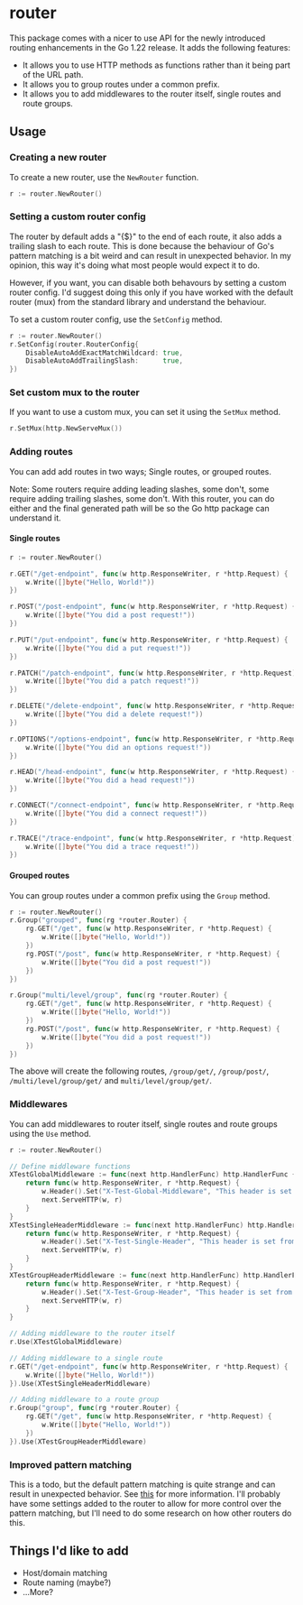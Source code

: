 # router

This package comes with a nicer to use API for the newly introduced routing enhancements in the Go 1.22 release. It adds the following features:

- It allows you to use HTTP methods as functions rather than it being part of the URL path.
- It allows you to group routes under a common prefix.
- It allows you to add middlewares to the router itself, single routes and route groups.

## Usage

### Creating a new router

To create a new router, use the `NewRouter` function.

```go
r := router.NewRouter()
```

### Setting a custom router config

The router by default adds a "{$}" to the end of each route, it also adds a trailing slash to each route. This is done because the behaviour of Go's pattern matching is a bit weird and can result in unexpected behavior. In my opinion, this way it's doing what most people would expect it to do.

However, if you want, you can disable both behavours by setting a custom router config. I'd suggest doing this only if you have worked with the default router (mux) from the standard library and understand the behaviour.

To set a custom router config, use the `SetConfig` method.

```go
r := router.NewRouter()
r.SetConfig(router.RouterConfig{
	DisableAutoAddExactMatchWildcard: true,
	DisableAutoAddTrailingSlash:      true,
})
```

### Set custom mux to the router

If you want to use a custom mux, you can set it using the `SetMux` method.

```go
r.SetMux(http.NewServeMux())
```

### Adding routes

You can add add routes in two ways; Single routes, or grouped routes.

Note: Some routers require adding leading slashes, some don't, some require adding trailing slashes, some don't. With this router, you can do either and the final generated path will be so the Go http package can understand it.

#### Single routes

```go
r := router.NewRouter()

r.GET("/get-endpoint", func(w http.ResponseWriter, r *http.Request) {
	w.Write([]byte("Hello, World!"))
})

r.POST("/post-endpoint", func(w http.ResponseWriter, r *http.Request) {
	w.Write([]byte("You did a post request!"))
})

r.PUT("/put-endpoint", func(w http.ResponseWriter, r *http.Request) {
	w.Write([]byte("You did a put request!"))
})

r.PATCH("/patch-endpoint", func(w http.ResponseWriter, r *http.Request) {
	w.Write([]byte("You did a patch request!"))
})

r.DELETE("/delete-endpoint", func(w http.ResponseWriter, r *http.Request) {
	w.Write([]byte("You did a delete request!"))
})

r.OPTIONS("/options-endpoint", func(w http.ResponseWriter, r *http.Request) {
	w.Write([]byte("You did an options request!"))
})

r.HEAD("/head-endpoint", func(w http.ResponseWriter, r *http.Request) {
	w.Write([]byte("You did a head request!"))
})

r.CONNECT("/connect-endpoint", func(w http.ResponseWriter, r *http.Request) {
	w.Write([]byte("You did a connect request!"))
})

r.TRACE("/trace-endpoint", func(w http.ResponseWriter, r *http.Request) {
	w.Write([]byte("You did a trace request!"))
})
```

#### Grouped routes

You can group routes under a common prefix using the `Group` method.

```go
r := router.NewRouter()
r.Group("grouped", func(rg *router.Router) {
	rg.GET("/get", func(w http.ResponseWriter, r *http.Request) {
		w.Write([]byte("Hello, World!"))
	})
	rg.POST("/post", func(w http.ResponseWriter, r *http.Request) {
		w.Write([]byte("You did a post request!"))
	})
})

r.Group("multi/level/group", func(rg *router.Router) {
	rg.GET("/get", func(w http.ResponseWriter, r *http.Request) {
		w.Write([]byte("Hello, World!"))
	})
	rg.POST("/post", func(w http.ResponseWriter, r *http.Request) {
		w.Write([]byte("You did a post request!"))
	})
})
```

The above will create the following routes, `/group/get/`, `/group/post/`, `/multi/level/group/get/` and `multi/level/group/get/`.

### Middlewares

You can add middlewares to router itself, single routes and route groups using the `Use` method.

```go
r := router.NewRouter()

// Define middleware functions
XTestGlobalMiddleware := func(next http.HandlerFunc) http.HandlerFunc {
	return func(w http.ResponseWriter, r *http.Request) {
		w.Header().Set("X-Test-Global-Middleware", "This header is set from the global middleware!")
		next.ServeHTTP(w, r)
	}
}
XTestSingleHeaderMiddleware := func(next http.HandlerFunc) http.HandlerFunc {
	return func(w http.ResponseWriter, r *http.Request) {
		w.Header().Set("X-Test-Single-Header", "This header is set from the single route middleware!")
		next.ServeHTTP(w, r)
	}
}
XTestGroupHeaderMiddleware := func(next http.HandlerFunc) http.HandlerFunc {
	return func(w http.ResponseWriter, r *http.Request) {
		w.Header().Set("X-Test-Group-Header", "This header is set from the route group middleware!")
		next.ServeHTTP(w, r)
	}
}

// Adding middleware to the router itself
r.Use(XTestGlobalMiddleware)

// Adding middleware to a single route
r.GET("/get-endpoint", func(w http.ResponseWriter, r *http.Request) {
	w.Write([]byte("Hello, World!"))
}).Use(XTestSingleHeaderMiddleware)

// Adding middleware to a route group
r.Group("group", func(rg *router.Router) {
	rg.GET("/get", func(w http.ResponseWriter, r *http.Request) {
		w.Write([]byte("Hello, World!"))
	})
}).Use(XTestGroupHeaderMiddleware)
```

### Improved pattern matching

This is a todo, but the default pattern matching is quite strange and can result in unexpected behavior. See [this](https://pkg.go.dev/net/http#ServeMux) for more information. I'll probably have some settings added to the router to allow for more control over the pattern matching, but I'll need to do some research on how other routers do this.

## Things I'd like to add

- Host/domain matching
- Route naming (maybe?)
- ...More?
